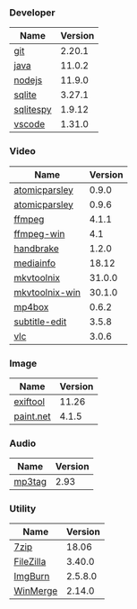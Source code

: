 
### Developer
Name                                                                                | Version
----                                                                                | -------
[git](https://github.com/git-for-windows/git/releases)                              | 2.20.1
[java](http://www.oracle.com/technetwork/java/javase/downloads/index.html)          | 11.0.2
[nodejs](https://nodejs.org/en/download/current/)                                   | 11.9.0
[sqlite](http://www.sqlite.org/download.html)                                       | 3.27.1
[sqlitespy](http://www.yunqa.de/delphi/doku.php/products/sqlitespy/index)           | 1.9.12
[vscode](https://code.visualstudio.com/updates)                                     | 1.31.0

### Video
Name                                                                                | Version
----                                                                                | -------
[atomicparsley](http://sourceforge.net/projects/atomicparsley/files/atomicparsley/) | 0.9.0
[atomicparsley](https://bitbucket.org/jonhedgerows/atomicparsley/downloads)         | 0.9.6
[ffmpeg](http://www.ffmpeg.org/download.html)                                       | 4.1.1
[ffmpeg-win](http://ffmpeg.zeranoe.com/builds/)                                     | 4.1
[handbrake](http://handbrake.fr/downloads.php)                                      | 1.2.0
[mediainfo](http://mediaarea.net/us/MediaInfo/Download/Windows)                     | 18.12
[mkvtoolnix](http://www.bunkus.org/videotools/mkvtoolnix/downloads.html)            | 31.0.0
[mkvtoolnix-win](http://www.fosshub.com/MKVToolNix.html)                            | 30.1.0
[mp4box](http://gpac.wp.mines-telecom.fr/mp4box/)                                   | 0.6.2
[subtitle-edit](https://github.com/SubtitleEdit/subtitleedit/releases)              | 3.5.8
[vlc](https://www.videolan.org/vlc/download-windows.html)                           | 3.0.6

### Image
Name                                                                                | Version
----                                                                                | -------
[exiftool](http://www.sno.phy.queensu.ca/~phil/exiftool/)                           | 11.26
[paint.net](http://www.getpaint.net/download.html)                                  | 4.1.5

### Audio
Name                                                                                | Version
----                                                                                | -------
[mp3tag](http://www.mp3tag.de/en/download.html)                                     | 2.93

### Utility
Name                                                                                | Version
----                                                                                | -------
[7zip](http://www.7-zip.org/download.html)                                          | 18.06
[FileZilla](https://filezilla-project.org/download.php?show_all=1)                  | 3.40.0
[ImgBurn](http://www.imgburn.com/index.php?act=download)                            | 2.5.8.0
[WinMerge](http://winmerge.org/downloads/)                                          | 2.14.0

